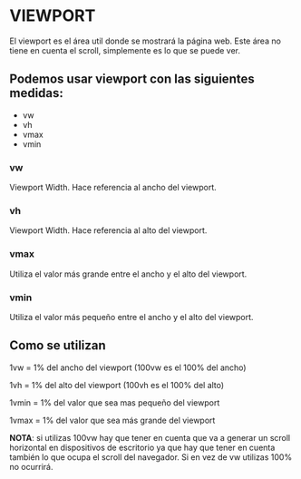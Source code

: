 # VIEWPORT

El viewport es el área util donde se mostrará la página web. Este área no tiene en cuenta el scroll, simplemente es lo que se puede ver.

## Podemos usar viewport con las siguientes medidas:

- vw
- vh
- vmax
- vmin

### vw

Viewport Width. Hace referencia al ancho del viewport.

### vh

Viewport Width. Hace referencia al alto del viewport.

### vmax

Utiliza el valor más grande entre el ancho y el alto del viewport.

### vmin

Utiliza el valor más pequeño entre el ancho y el alto del viewport.

## Como se utilizan

1vw = 1% del ancho del viewport (100vw es el 100% del ancho)

1vh = 1% del alto del viewport (100vh es el 100% del alto)

1vmin = 1% del valor que sea mas pequeño del viewport

1vmax = 1% del valor que sea más grande del viewport

**NOTA**: si utilizas 100vw hay que tener en cuenta que va a generar un scroll horizontal en dispositivos de escritorio ya que hay que tener en cuenta también lo que ocupa el scroll del navegador. Si en vez de vw utilizas 100% no ocurrirá.
